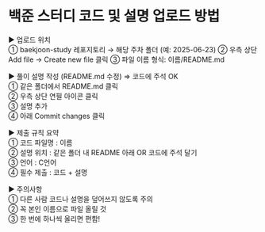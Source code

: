 # 백준 스터디 코드 및 설명 업로드 방법

▶ 업로드 위치  
    ① baekjoon-study 레포지토리 → 해당 주차 폴더 (예: 2025-06-23) 
    ② 우측 상단 Add file → Create new file 클릭 
    ③ 파일 이름 형식: 이름/README.md 

▶ 풀이 설명 작성 (README.md 수정) ⇒ 코드에 주석 OK  
    ① 같은 폴더에서 README.md 클릭  
    ② 우측 상단 연필 아이콘 클릭  
    ③ 설명 추가   
    ④ 아래 Commit changes 클릭       
    
▶ 제출 규칙 요약   
    ① 코드 파일명 : 이름   
    ② 설명 위치 : 같은 폴더 내 README 아래 OR 코드에 주석 달기    
    ③ 언어 : C언어   
    ④ 필수 제출 : 코드 + 설명   

▶ 주의사항   
    ① 다른 사람 코드나 설명을 덮어쓰지 않도록 주의   
    ② 꼭 본인 이름으로 파일 올릴 것   
    ③ 한 번에 하나씩 올리면 편함!    
    

